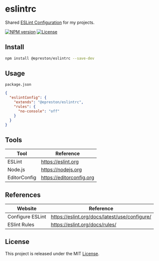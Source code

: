 # eslintrc

Shared [ESLint Configuration](https://eslint.org/docs/latest/use/configure/) for my projects.

[![NPM version][npm-badge]][npm-url]
[![License][license-badge]][license-url]

## Install

```sh
npm install @epreston/eslintrc --save-dev
```

## Usage

`package.json`

```json
{
  "eslintConfig": {
    "extends": "@epreston/eslintrc",
    "rules": {
      "no-console": "off"
    }
  }
}
```

## Tools

| Tool         | Reference                |
| ------------ | ------------------------ |
| ESLint       | https://eslint.org       |
| Node.js      | https://nodejs.org       |
| EditorConfig | https://editorconfig.org |

## References

| Website          | Reference                                     |
| ---------------- | --------------------------------------------- |
| Configure ESLint | https://eslint.org/docs/latest/use/configure/ |
| ESlint Rules     | https://eslint.org/docs/rules/                |

## License

This project is released under the MIT [License](LICENSE).

[npm-badge]: https://img.shields.io/npm/v/@epreston/eslintrc
[npm-url]: https://www.npmjs.com/package/@epreston/eslintrc
[license-badge]: https://img.shields.io/npm/l/@epreston/eslintrc
[license-url]: LICENSE
